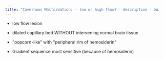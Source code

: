 ```yaml
---
title: "Cavernous Malformation: - low or high flow? - description - buzzwords - what sequence is most sensitive?"
---
```

- low flow lesion
- dilated capillary bed WITHOUT intervening normal brain tissue
- &quot;popcorn-like&quot; with &quot;peripheral rim of hemosiderin&quot;

- Gradient sequence most sensitive (because of hemosiderin)

